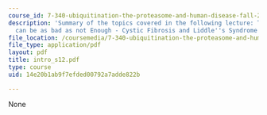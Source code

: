 ```yaml
---
course_id: 7-340-ubiquitination-the-proteasome-and-human-disease-fall-2004
description: 'Summary of the topics covered in the following lecture: Too Much Degradation
  can be as bad as not Enough - Cystic Fibrosis and Liddle''s Syndrome.'
file_location: /coursemedia/7-340-ubiquitination-the-proteasome-and-human-disease-fall-2004/14e20b1ab9f7efded00792a7adde822b_intro_s12.pdf
file_type: application/pdf
layout: pdf
title: intro_s12.pdf
type: course
uid: 14e20b1ab9f7efded00792a7adde822b

---
```

None